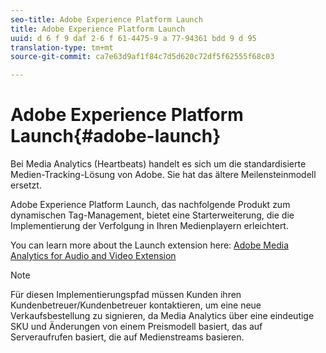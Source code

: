 ```yaml
---
seo-title: Adobe Experience Platform Launch
title: Adobe Experience Platform Launch
uuid: d 6 f 9 daf 2-6 f 61-4475-9 a 77-94361 bdd 9 d 95
translation-type: tm+mt
source-git-commit: ca7e63d9af1f84c7d5d620c72df5f62555f68c03

---
```



# Adobe Experience Platform Launch{#adobe-launch}

Bei Media Analytics (Heartbeats) handelt es sich um die standardisierte Medien-Tracking-Lösung von Adobe. Sie hat das ältere Meilensteinmodell ersetzt.

Adobe Experience Platform Launch, das nachfolgende Produkt zum dynamischen Tag-Management, bietet eine Starterweiterung, die die Implementierung der Verfolgung in Ihren Medienplayern erleichtert.

You can learn more about the Launch extension here: [Adobe Media Analytics for Audio and Video Extension](https://docs.adobelaunch.com/extension-reference/web/adobe-media-analytics-for-audio-and-video-extension)

>[!NOTE]
>
>Für diesen Implementierungspfad müssen Kunden ihren Kundenbetreuer/Kundenbetreuer kontaktieren, um eine neue Verkaufsbestellung zu signieren, da Media Analytics über eine eindeutige SKU und Änderungen von einem Preismodell basiert, das auf Serveraufrufen basiert, die auf Medienstreams basieren.

